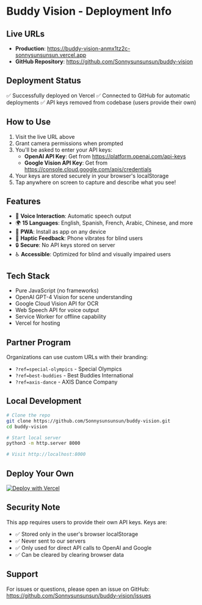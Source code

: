 # Buddy Vision - Deployment Info

## Live URLs

- **Production**: https://buddy-vision-anmx1tz2c-sonnysunsunsun.vercel.app
- **GitHub Repository**: https://github.com/Sonnysunsunsun/buddy-vision

## Deployment Status

✅ Successfully deployed on Vercel
✅ Connected to GitHub for automatic deployments
✅ API keys removed from codebase (users provide their own)

## How to Use

1. Visit the live URL above
2. Grant camera permissions when prompted
3. You'll be asked to enter your API keys:
   - **OpenAI API Key**: Get from https://platform.openai.com/api-keys
   - **Google Vision API Key**: Get from https://console.cloud.google.com/apis/credentials
4. Your keys are stored securely in your browser's localStorage
5. Tap anywhere on screen to capture and describe what you see!

## Features

- 🎤 **Voice Interaction**: Automatic speech output
- 🌍 **15 Languages**: English, Spanish, French, Arabic, Chinese, and more
- 📱 **PWA**: Install as app on any device
- 📳 **Haptic Feedback**: Phone vibrates for blind users
- 🔒 **Secure**: No API keys stored on server
- ♿ **Accessible**: Optimized for blind and visually impaired users

## Tech Stack

- Pure JavaScript (no frameworks)
- OpenAI GPT-4 Vision for scene understanding
- Google Cloud Vision API for OCR
- Web Speech API for voice output
- Service Worker for offline capability
- Vercel for hosting

## Partner Program

Organizations can use custom URLs with their branding:
- `?ref=special-olympics` - Special Olympics
- `?ref=best-buddies` - Best Buddies International
- `?ref=axis-dance` - AXIS Dance Company

## Local Development

```bash
# Clone the repo
git clone https://github.com/Sonnysunsunsun/buddy-vision.git
cd buddy-vision

# Start local server
python3 -m http.server 8000

# Visit http://localhost:8000
```

## Deploy Your Own

[![Deploy with Vercel](https://vercel.com/button)](https://vercel.com/new/clone?repository-url=https://github.com/Sonnysunsunsun/buddy-vision)

## Security Note

This app requires users to provide their own API keys. Keys are:
- ✅ Stored only in the user's browser localStorage
- ✅ Never sent to our servers
- ✅ Only used for direct API calls to OpenAI and Google
- ✅ Can be cleared by clearing browser data

## Support

For issues or questions, please open an issue on GitHub:
https://github.com/Sonnysunsunsun/buddy-vision/issues
